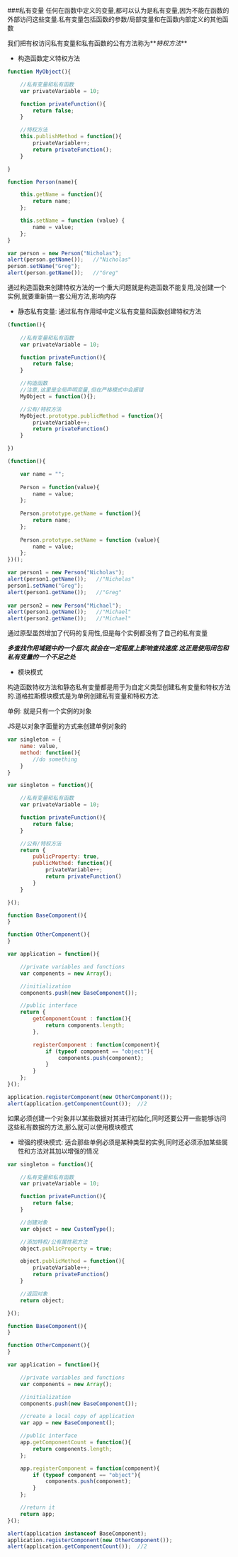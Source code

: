 ###私有变量
任何在函数中定义的变量,都可以认为是私有变量,因为不能在函数的外部访问这些变量.私有变量包括函数的参数/局部变量和在函数内部定义的其他函数

我们把有权访问私有变量和私有函数的公有方法称为**_特权方法_**

- 构造函数定义特权方法

```javascript
function MyObject(){

    //私有变量和私有函数
    var privateVariable = 10;

    function privateFunction(){
        return false;
    }

    //特权方法
    this.publishMethod = function(){
        privateVariable++;
        return privateFunction();
    }

}
```

```javascript
function Person(name){

    this.getName = function(){
        return name;
    };

    this.setName = function (value) {
        name = value;
    };
}

var person = new Person("Nicholas");
alert(person.getName());   //"Nicholas"
person.setName("Greg");
alert(person.getName());   //"Greg"
```

通过构造函数来创建特权方法的一个重大问题就是构造函数不能复用,没创建一个实例,就要重新搞一套公用方法,影响内存

- 静态私有变量: 通过私有作用域中定义私有变量和函数创建特权方法

```javascript
(function(){
    
    //私有变量和私有函数
    var privateVariable = 10;

    function privateFunction(){
        return false;
    }

    //构造函数
    //注意,这里是全局声明变量,但在严格模式中会报错
    MyObject = function(){};

    //公有/特权方法
    MyObject.prototype.publicMethod = function(){
        privateVariable++;
        return privateFunction()
    }

})
```

```javascript
(function(){

    var name = "";
    
    Person = function(value){                
        name = value;                
    };
    
    Person.prototype.getName = function(){
        return name;
    };
    
    Person.prototype.setName = function (value){
        name = value;
    };
})();

var person1 = new Person("Nicholas");
alert(person1.getName());   //"Nicholas"
person1.setName("Greg");
alert(person1.getName());   //"Greg"
                   
var person2 = new Person("Michael");
alert(person1.getName());   //"Michael"
alert(person2.getName());   //"Michael"
```

通过原型虽然增加了代码的复用性,但是每个实例都没有了自己的私有变量

**_多查找作用域链中的一个层次,就会在一定程度上影响查找速度.这正是使用闭包和私有变量的一个不足之处_**

- 模块模式

构造函数特权方法和静态私有变量都是用于为自定义类型创建私有变量和特权方法的.道格拉斯模块模式是为单例创建私有变量和特权方法.

单例: 就是只有一个实例的对象

JS是以对象字面量的方式来创建单例对象的

```javascript
var singleton = {
    name: value,
    method: function(){
        //do something
    }
}
```

```javascript
var singleton = function(){

    //私有变量和私有函数
    var privateVariable = 10;

    function privateFunction(){
        return false;
    }

    //公有/特权方法
    return {
        publicProperty: true,
        publicMethod: function(){
            privateVariable++;
            return privateFunction()
        }
    }

}();
```

```javascript
function BaseComponent(){
}

function OtherComponent(){
}

var application = function(){

    //private variables and functions
    var components = new Array();

    //initialization
    components.push(new BaseComponent());

    //public interface
    return {
        getComponentCount : function(){
            return components.length;
        },

        registerComponent : function(component){
            if (typeof component == "object"){
                components.push(component);
            }
        }
    };
}();

application.registerComponent(new OtherComponent());
alert(application.getComponentCount());  //2
```

如果必须创建一个对象并以某些数据对其进行初始化,同时还要公开一些能够访问这些私有数据的方法,那么就可以使用模块模式

- 增强的模块模式: 适合那些单例必须是某种类型的实例,同时还必须添加某些属性和方法对其加以增强的情况

```javascript
var singleton = function(){

    //私有变量和私有函数
    var privateVariable = 10;

    function privateFunction(){
        return false;
    }

    //创建对象
    var object = new CustomType();

    //添加特权/公有属性和方法
    object.publicProperty = true;

    object.publicMethod = function(){
        privateVariable++;
        return privateFunction()
    }

    //返回对象
    return object;

}();
```

```javascript
function BaseComponent(){
}

function OtherComponent(){
}

var application = function(){

    //private variables and functions
    var components = new Array();

    //initialization
    components.push(new BaseComponent());

    //create a local copy of application
    var app = new BaseComponent();

    //public interface
    app.getComponentCount = function(){
        return components.length;
    };

    app.registerComponent = function(component){
        if (typeof component == "object"){
            components.push(component);
        }
    };

    //return it
    return app;
}();

alert(application instanceof BaseComponent);
application.registerComponent(new OtherComponent());
alert(application.getComponentCount());  //2
```







